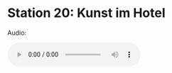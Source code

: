 
# Station 20: Kunst im Hotel

Audio: 

<audio controls>
  <source src="https://github.com/kipppunkte/kipppunkte/raw/gh-pages/assets/20_Kunst im Hotel.mp3" type="audio/mpeg">
  Your browser does not support the audio tag.
</audio>
